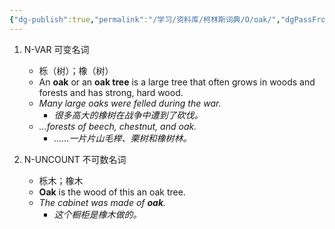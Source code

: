 ```yaml
---
{"dg-publish":true,"permalink":"/学习/资料库/柯林斯词典/O/oak/","dgPassFrontmatter":true}
---
```


1. N-VAR 可变名词
	- 栎（树）；橡（树）
	- An **oak** or an **oak tree** is a large tree that often grows in woods and forests and has strong, hard wood.
	- *Many large oaks were felled during the war.*
		- *很多高大的橡树在战争中遭到了砍伐。*
	- *...forests of beech, chestnut, and oak.*
		- *……一片片山毛榉、栗树和橡树林。*

2. N-UNCOUNT 不可数名词
	- 栎木；橡木
	- **Oak** is the wood of this an oak tree.
	- *The cabinet was made of **oak**.*
		- *这个橱柜是橡木做的。*